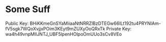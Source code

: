 # Some Suff

Public Key: BHiKKmeGnSYaMiiaaNtNRRZlBzDTEGw66ILt192tu4PRYNIAm-fV5sgk7WQoXvjjxPOim3KEyt9mZUXyOoQRxTk
Private Key: wa4h49vnpMlIJNTJ_UBF5lpenHOlpoOmUUo3sCv8VEo